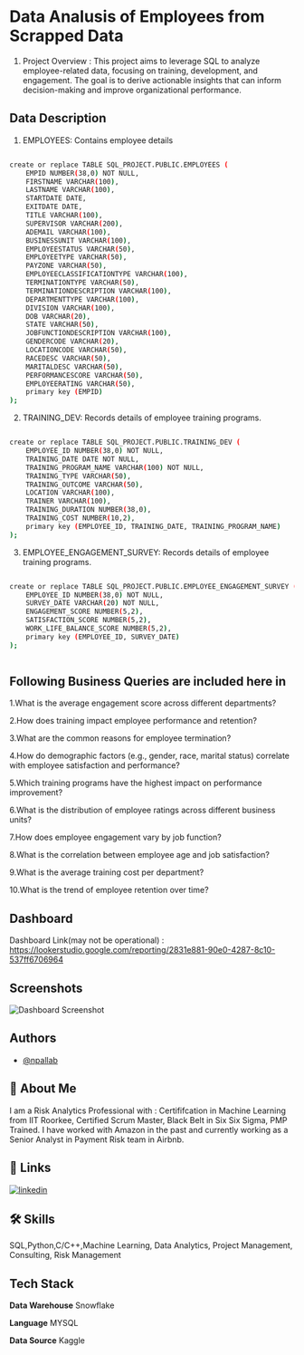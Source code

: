 
# Data Analusis of Employees from Scrapped Data
1. Project Overview : This project aims to leverage SQL to analyze employee-related data, focusing on training, development, and engagement. The goal is to derive actionable insights that can inform decision-making and improve organizational performance.








## Data Description


1. EMPLOYEES: Contains employee details

```bash

create or replace TABLE SQL_PROJECT.PUBLIC.EMPLOYEES (
    EMPID NUMBER(38,0) NOT NULL,
    FIRSTNAME VARCHAR(100),
    LASTNAME VARCHAR(100),
    STARTDATE DATE,
    EXITDATE DATE,
    TITLE VARCHAR(100),
    SUPERVISOR VARCHAR(200),
    ADEMAIL VARCHAR(100),
    BUSINESSUNIT VARCHAR(100),
    EMPLOYEESTATUS VARCHAR(50),
    EMPLOYEETYPE VARCHAR(50),
    PAYZONE VARCHAR(50),
    EMPLOYEECLASSIFICATIONTYPE VARCHAR(100),
    TERMINATIONTYPE VARCHAR(50),
    TERMINATIONDESCRIPTION VARCHAR(100),
    DEPARTMENTTYPE VARCHAR(100),
    DIVISION VARCHAR(100),
    DOB VARCHAR(20),
    STATE VARCHAR(50),
    JOBFUNCTIONDESCRIPTION VARCHAR(100),
    GENDERCODE VARCHAR(20),
    LOCATIONCODE VARCHAR(50),
    RACEDESC VARCHAR(50),
    MARITALDESC VARCHAR(50),
    PERFORMANCESCORE VARCHAR(50),
    EMPLOYEERATING VARCHAR(50),
    primary key (EMPID)
);

```
2. TRAINING_DEV: Records details of employee training programs.

```bash

create or replace TABLE SQL_PROJECT.PUBLIC.TRAINING_DEV (
    EMPLOYEE_ID NUMBER(38,0) NOT NULL,
    TRAINING_DATE DATE NOT NULL,
    TRAINING_PROGRAM_NAME VARCHAR(100) NOT NULL,
    TRAINING_TYPE VARCHAR(50),
    TRAINING_OUTCOME VARCHAR(50),
    LOCATION VARCHAR(100),
    TRAINER VARCHAR(100),
    TRAINING_DURATION NUMBER(38,0),
    TRAINING_COST NUMBER(10,2),
    primary key (EMPLOYEE_ID, TRAINING_DATE, TRAINING_PROGRAM_NAME)
);


```

3. EMPLOYEE_ENGAGEMENT_SURVEY: Records details of employee training programs.

```bash

create or replace TABLE SQL_PROJECT.PUBLIC.EMPLOYEE_ENGAGEMENT_SURVEY (
    EMPLOYEE_ID NUMBER(38,0) NOT NULL,
    SURVEY_DATE VARCHAR(20) NOT NULL,
    ENGAGEMENT_SCORE NUMBER(5,2),
    SATISFACTION_SCORE NUMBER(5,2),
    WORK_LIFE_BALANCE_SCORE NUMBER(5,2),
    primary key (EMPLOYEE_ID, SURVEY_DATE)
);



```


## Following Business Queries are included here in 

1.What is the average engagement score across different departments?

2.How does training impact employee performance and retention?

3.What are the common reasons for employee termination?

4.How do demographic factors (e.g., gender, race, marital status) correlate with employee satisfaction and performance?

5.Which training programs have the highest impact on performance improvement?

6.What is the distribution of employee ratings across different business units?

7.How does employee engagement vary by job function?

8.What is the correlation between employee age and job satisfaction?

9.What is the average training cost per department?

10.What is the trend of employee retention over time?


## Dashboard

Dashboard Link(may not be operational) : https://lookerstudio.google.com/reporting/2831e881-90e0-4287-8c10-537ff6706964



## Screenshots

![Dashboard Screenshot](https://drive.google.com/file/d/1iw3oUARomqbHci08G5FT38DU4sbOHv2T/view?usp=sharing)


## Authors

- [@npallab](https://www.github.com/npallab)


## 🚀 About Me
I am a Risk Analytics Professional with : Certififcation in Machine Learning from IIT Roorkee, Certified Scrum Master, Black Belt in Six Six Sigma, PMP Trained. I have worked with Amazon in the past and currently working as a Senior Analyst in Payment Risk team in Airbnb.


## 🔗 Links

[![linkedin](https://img.shields.io/badge/linkedin-0A66C2?style=for-the-badge&logo=linkedin&logoColor=white)](https://www.linkedin.com/in/pallabnath/)


## 🛠 Skills
SQL,Python,C/C++,Machine Learning, Data Analytics, Project Management, Consulting, Risk Management


## Tech Stack

**Data Warehouse** Snowflake

**Language** MYSQL

**Data Source** Kaggle

